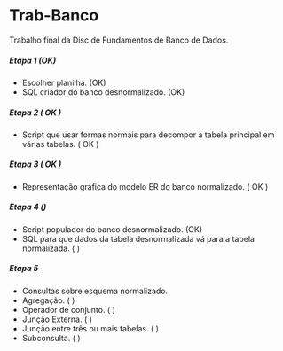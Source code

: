 # Trab-Banco

Trabalho final da Disc de Fundamentos de Banco de Dados.

##### Etapa 1 (OK)
- Escolher planilha. (OK)
- SQL criador do banco desnormalizado. (OK)

##### Etapa 2 ( OK )
- Script que usar formas normais para decompor a tabela principal em várias tabelas. ( OK )

##### Etapa 3 ( OK )
- Representação gráfica do modelo ER do banco normalizado. ( OK )

##### Etapa 4 ()
- Script populador do banco desnormalizado. (OK)
- SQL para que dados da tabela desnormalizada vá para a tabela normalizada. (   )

##### Etapa 5
- Consultas sobre esquema normalizado.
- Agregação. ( )
- Operador de conjunto. (  )
- Junção Externa. (  )
- Junção entre três ou mais tabelas. (  )
- Subconsulta. (  )
